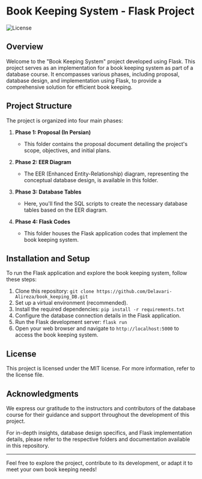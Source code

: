 # Book Keeping System - Flask Project

![License](https://img.shields.io/badge/License-MIT-brightgreen.svg)

## Overview

Welcome to the "Book Keeping System" project developed using Flask. This project serves as an implementation for a book keeping system as part of a database course. It encompasses various phases, including proposal, database design, and implementation using Flask, to provide a comprehensive solution for efficient book keeping.

## Project Structure

The project is organized into four main phases:

1. **Phase 1: Proposal (In Persian)**
   - This folder contains the proposal document detailing the project's scope, objectives, and initial plans. 

2. **Phase 2: EER Diagram**
   - The EER (Enhanced Entity-Relationship) diagram, representing the conceptual database design, is available in this folder. 

3. **Phase 3: Database Tables**
   - Here, you'll find the SQL scripts to create the necessary database tables based on the EER diagram. 

4. **Phase 4: Flask Codes**
   - This folder houses the Flask application codes that implement the book keeping system. 

## Installation and Setup

To run the Flask application and explore the book keeping system, follow these steps:

1. Clone this repository: `git clone https://github.com/Delavari-Alireza/book_keeping_DB.git`
2. Set up a virtual environment (recommended).
3. Install the required dependencies: `pip install -r requirements.txt`
4. Configure the database connection details in the Flask application.
5. Run the Flask development server: `flask run`
6. Open your web browser and navigate to `http://localhost:5000` to access the book keeping system.

## License

This project is licensed under the MIT license. For more information, refer to the license file.

## Acknowledgments

We express our gratitude to the instructors and contributors of the database course for their guidance and support throughout the development of this project.

For in-depth insights, database design specifics, and Flask implementation details, please refer to the respective folders and documentation available in this repository.

---

Feel free to explore the project, contribute to its development, or adapt it to meet your own book keeping needs!
